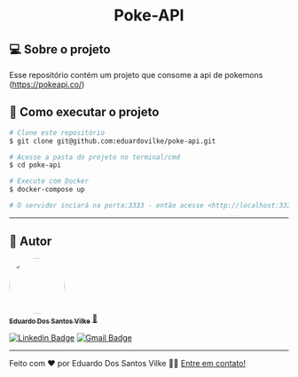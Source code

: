 <h1 align="center">Poke-API</h1>


## 💻 Sobre o projeto

Esse repositório contém um projeto que consome a api de pokemons (https://pokeapi.co/)

## 🚀 Como executar o projeto

```bash
# Clone este repositório
$ git clone git@github.com:eduardovilke/poke-api.git

# Acesse a pasta do projeto no terminal/cmd
$ cd poke-api

# Execute com Docker
$ docker-compose up

# O servidor inciará na porta:3333 - então acesse <http://localhost:3333>
```

---
## 🦸 Autor

<a href="https://www.linkedin.com/in/eduardo-vilke/">
 <img style="border-radius: 50%;" src="https://avatars.githubusercontent.com/u/36681539?v=4" width="100px;" alt=""/>
 <br />
 <sub><b>Eduardo Dos Santos Vilke</b></sub></a> <a href="https://www.linkedin.com/in/eduardo-vilke/" title="Rocketseat">🚀</a>
 <br />

[![Linkedin Badge](https://img.shields.io/badge/-Eduardo-blue?style=flat-square&logo=Linkedin&logoColor=white&link=https://www.linkedin.com/in/eduardo-vilke/)](https://www.linkedin.com/in/eduardo-vilke/) 
[![Gmail Badge](https://img.shields.io/badge/-eduardo.svilke@gmail.com-c14438?style=flat-square&logo=Gmail&logoColor=white&link=mailto:eduardo.svilke@gmail.com)](mailto:eduardo.svilke@gmail.com)

---

Feito com ❤️ por Eduardo Dos Santos Vilke 👋🏽 [Entre em contato!](https://www.linkedin.com/in/eduardo-vilke/)